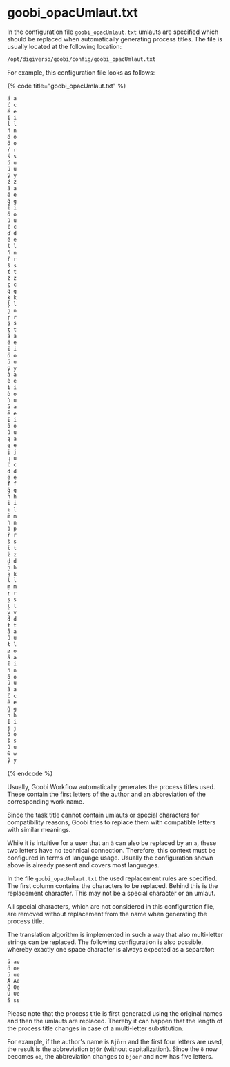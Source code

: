 # goobi_opacUmlaut.txt

In the configuration file `goobi_opacUmlaut.txt` umlauts are specified which should be replaced when automatically generating process titles. The file is usually located at the following location:

```bash
/opt/digiverso/goobi/config/goobi_opacUmlaut.txt
```

For example, this configuration file looks as follows:

{% code title="goobi_opacUmlaut.txt" %}
```apache
á a
ć c
é e
í i
ĺ l
ń n
ó o
ő o
ŕ r
ś s
ú u
ű u
ý y
ź z
ă a
ĕ e
ğ g
ĭ i
ŏ o
ŭ u
č c
ď d
ě e
ľ l
ň n
ř r
š s
ť t
ž z
ç c
ģ g
ķ k
ļ l
ņ n
ŗ r
ş s
ţ t
ä a
ë e
ï i
ö o
ü u
ÿ y
à a
è e
ì i
ò o
ù u
ā a
ē e
ī i
ō o
ū u
ą a
ę e
į j
ų u
ċ c
ḋ d
ė e
ḟ f
ġ g
ḣ h
i i
ı l
ṁ m
ṅ n
ṗ p
ṙ r
ṡ s
ṫ t
ż z
ḍ d
ḥ h
ḳ k
ḷ l
ṃ m
ṛ r
ṣ s
ṭ t
ṿ v
đ d
ŧ t
å a
ů u
ł l
ø o
ã a
ĩ i
ñ n
õ o
ũ u
â a
ĉ c
ê e
ĝ g
ĥ h
î i
ĵ j
ô o
ŝ s
û u
ŵ w
ŷ y
```
{% endcode %}

Usually, Goobi Workflow automatically generates the process titles used. These contain the first letters of the author and an abbreviation of the corresponding work name.

Since the task title cannot contain umlauts or special characters for compatibility reasons, Goobi tries to replace them with compatible letters with similar meanings.

While it is intuitive for a user that an `ä` can also be replaced by an `a`, these two letters have no technical connection. Therefore, this context must be configured in terms of language usage. Usually the configuration shown above is already present and covers most languages.

In the file `goobi_opacUmlaut.txt` the used replacement rules are specified. The first column contains the characters to be replaced. Behind this is the replacement character. This may not be a special character or an umlaut.

All special characters, which are not considered in this configuration file, are removed without replacement from the name when generating the process title.

The translation algorithm is implemented in such a way that also multi-letter strings can be replaced. The following configuration is also possible, whereby exactly one space character is always expected as a separator:

```apache
ä ae
ö oe
ü ue
Ä Ae
Ö Oe
Ü Ue
ß ss
```

Please note that the process title is first generated using the original names and then the umlauts are replaced. Thereby it can happen that the length of the process title changes in case of a multi-letter substitution.

For example, if the author's name is `Björn` and the first four letters are used, the result is the abbreviation `björ` (without capitalization). Since the `ö` now becomes `oe`, the abbreviation changes to `bjoer` and now has five letters.